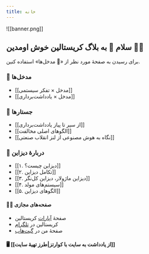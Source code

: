 ```yaml
---
title: خانه
---
```


![[banner.png]]
## سلام 👋 به بلاگ کریستالین خوش اومدین 🔮😄

برای رسیدن به صفحهٔ مورد نظر از «🌲 مدخل‌ها» استفاده کنین.

### 🌳 مدخل‌ها

- [[مدخل × تفکر سیستمی]]
- [[مدخل  × یادداشت‌برداری]]

### 📝 جستارها
- [[از سیر تا پیاز یادداشت‌برداری]]
- [[الگوهای اصلی مخالفت]]
- [[نگاه به هوش مصنوعی از لنز انقلاب صنعتی]]

### 🎨 دربارهٔ دیزاین

- [[۱. دیزاین چیست؟]]
- [[۲. تکامل دیزاین]]
- [[۳. دیزاین ماژولار، دیزاین کل‌نگر]]
- [[۴. سیستم‌های مولد]]
- [[۵. الگوهای دیزاین]]

#### 👨‍💻 صفحه‌های مجازی

- صفحهٔ [آپارات](https://www.aparat.com/Crystalline) کریستالین
- کریستالین در [تلگرام](https://t.me/crystalline_channel)
- صفحهٔ من در [گیت‌هاب](https://github.com/eledah/)

#### 🖥 [[از یادداشت به سایت با کوارتز|طرز تهیهٔ سایت]]